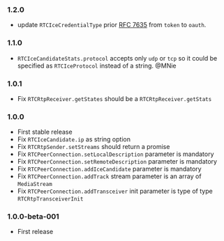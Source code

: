 ### 1.2.0

* update `RTCIceCredentialType` prior [RFC 7635](https://tools.ietf.org/html/rfc7635) from `token` to `oauth`.

### 1.1.0

* `RTCIceCandidateStats.protocol` accepts only `udp` or `tcp` so it could be specified as `RTCIceProtocol` instead of a string. @MNie

### 1.0.1

* Fix `RTCRtpReceiver.getStates` should be a `RTCRtpReceiver.getStats`

### 1.0.0

* First stable release
* Fix `RTCIceCandidate.ip` as string option
* Fix `RTCRtpSender.setStreams` should return a promise
* Fix `RTCPeerConnection.setLocalDescription` parameter is mandatory
* Fix `RTCPeerConnection.setRemoteDescription` parameter is mandatory
* Fix `RTCPeerConnection.addIceCandidate` parameter is mandatory
* Fix `RTCPeerConnection.addTrack` stream parameter is an array of `MediaStream`
* Fix `RTCPeerConnection.addTransceiver` init parameter is type of type `RTCRtpTransceiverInit`

### 1.0.0-beta-001

* First release
